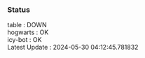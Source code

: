 ### Status


table : DOWN  
hogwarts : OK  
icy-bot : OK  
Latest Update : 2024-05-30 04:12:45.781832
